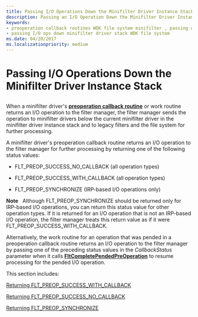 ```yaml
---
title: Passing I/O Operations Down the Minifilter Driver Instance Stack
description: Passing an I/O Operation Down the Minifilter Driver Instance Stack
keywords:
- preoperation callback routines WDK file system minifilter , passing down driver instance stack
- passing I/O ops down minifilter driver stack WDK file system
ms.date: 04/20/2017
ms.localizationpriority: medium
---
```


# Passing I/O Operations Down the Minifilter Driver Instance Stack


## <span id="ddk_passing_an_io_operation_down_the_minifilter_instance_stack_if"></span><span id="DDK_PASSING_AN_IO_OPERATION_DOWN_THE_MINIFILTER_INSTANCE_STACK_IF"></span>


When a minifilter driver's [**preoperation callback routine**](/windows-hardware/drivers/ddi/fltkernel/nc-fltkernel-pflt_pre_operation_callback) or work routine returns an I/O operation to the filter manager, the filter manager sends the operation to minifilter drivers below the current minifilter driver in the minifilter driver instance stack and to legacy filters and the file system for further processing.

A minifilter driver's preoperation callback routine returns an I/O operation to the filter manager for further processing by returning one of the following status values:

-   FLT\_PREOP\_SUCCESS\_NO\_CALLBACK (all operation types)

-   FLT\_PREOP\_SUCCESS\_WITH\_CALLBACK (all operation types)

-   FLT\_PREOP\_SYNCHRONIZE (IRP-based I/O operations only)

**Note**   Although FLT\_PREOP\_SYNCHRONIZE should be returned only for IRP-based I/O operations, you can return this status value for other operation types. If it is returned for an I/O operation that is not an IRP-based I/O operation, the filter manager treats this return value as if it were FLT\_PREOP\_SUCCESS\_WITH\_CALLBACK.

 

Alternatively, the work routine for an operation that was pended in a preoperation callback routine returns an I/O operation to the filter manager by passing one of the preceding status values in the *CallbackStatus* parameter when it calls [**FltCompletePendedPreOperation**](/windows-hardware/drivers/ddi/fltkernel/nf-fltkernel-fltcompletependedpreoperation) to resume processing for the pended I/O operation.

This section includes:

[Returning FLT\_PREOP\_SUCCESS\_WITH\_CALLBACK](returning-flt-preop-success-with-callback.md)

[Returning FLT\_PREOP\_SUCCESS\_NO\_CALLBACK](returning-flt-preop-success-no-callback.md)

[Returning FLT\_PREOP\_SYNCHRONIZE](returning-flt-preop-synchronize.md)

 

